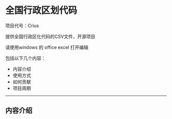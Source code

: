 全国行政区划代码
================
项目代号：Crius

提供全国行政区化代码的CSV文件，开源项目

请使用windows 的 office excel 打开编辑

包括以下几个内容：

+ 内容介绍
+ 使用方式
+ 如何贡献
+ 项目周期




--------
内容介绍
--------
